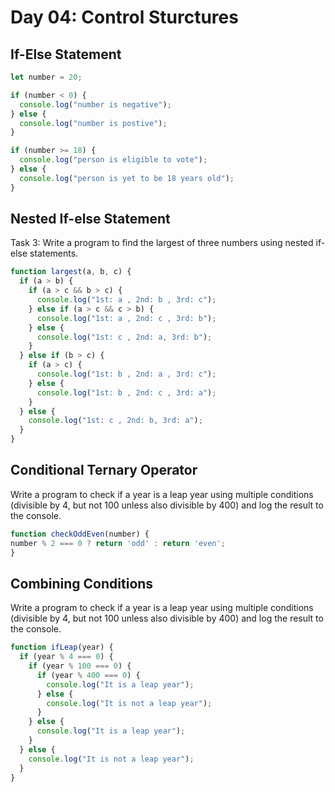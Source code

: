 # Day 04: Control Sturctures

## If-Else Statement

```javascript
let number = 20;

if (number < 0) {
  console.log("number is negative");
} else {
  console.log("number is postive");
}

if (number >= 18) {
  console.log("person is eligible to vote");
} else {
  console.log("person is yet to be 18 years old");
}
```

## Nested If-else Statement

Task 3: Write a program to find the largest of three numbers using nested if-else statements.

```javascript
function largest(a, b, c) {
  if (a > b) {
    if (a > c && b > c) {
      console.log("1st: a , 2nd: b , 3rd: c");
    } else if (a > c && c > b) {
      console.log("1st: a , 2nd: c , 3rd: b");
    } else {
      console.log("1st: c , 2nd: a, 3rd: b");
    }
  } else if (b > c) {
    if (a > c) {
      console.log("1st: b , 2nd: a , 3rd: c");
    } else {
      console.log("1st: b , 2nd: c , 3rd: a");
    }
  } else {
    console.log("1st: c , 2nd: b, 3rd: a");
  }
}
```

## Conditional Ternary Operator

Write a program to check if a year is a leap year using multiple conditions (divisible by 4, but not 100 unless also divisible by 400) and log the result to the console.

```javascript
function checkOddEven(number) {
number % 2 === 0 ? return 'odd' : return 'even';
}
```

## Combining Conditions

Write a program to check if a year is a leap year using multiple conditions (divisible by 4, but not 100 unless also divisible by 400) and log the result to the console.

```javascript
function ifLeap(year) {
  if (year % 4 === 0) {
    if (year % 100 === 0) {
      if (year % 400 === 0) {
        console.log("It is a leap year");
      } else {
        console.log("It is not a leap year");
      }
    } else {
      console.log("It is a leap year");
    }
  } else {
    console.log("It is not a leap year");
  }
}
```
